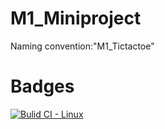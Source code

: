 # M1_Miniproject
Naming convention:"M1_Tictactoe"
# Badges
  [![Bulid CI - Linux](https://github.com/18A8A05H9/M1_TicTacToe/actions/workflows/c-cpp.yml/badge.svg)](https://github.com/18A8A05H9/M1_TicTacToe/actions/workflows/c-cpp.yml)
